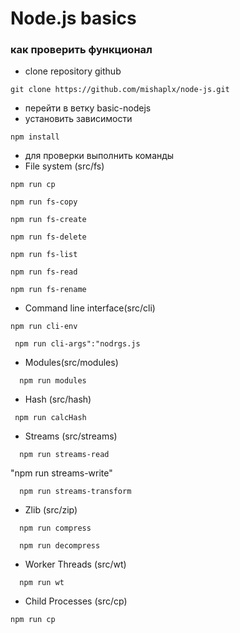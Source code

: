 # Node.js basics
### как проверить функционал
- clone repository github
```
git clone https://github.com/mishaplx/node-js.git
```
- перейти в ветку basic-nodejs
- установить зависимости
```
npm install
```
- для проверки выполнить команды
- File system (src/fs)
```
npm run cp
```
```
npm run fs-copy
```
```
npm run fs-create
```
```
npm run fs-delete
```
```
npm run fs-list
```
```
npm run fs-read
```
```
npm run fs-rename
```
- Command line interface(src/cli)
```
npm run cli-env
```

```
 npm run cli-args":"nodrgs.js
```

- Modules(src/modules)
```
  npm run modules
```
- Hash (src/hash)
```
 npm run calcHash
```
- Streams (src/streams)
```
  npm run streams-read
```
 "npm run streams-write"
```
  npm run streams-transform
```
- Zlib (src/zip)
```
  npm run compress
```
```
  npm run decompress
```
- Worker Threads (src/wt)
```
  npm run wt
```
- Child Processes (src/cp)
```
npm run cp  
```


